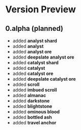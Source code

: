# Version Preview

## 0.alpha (planned)
- added <b>analyst shard</b>
- added <b>analyst</b>
- added <b>analyst ore</b>
- added <b>deepslate analyst ore</b>
- added <b>catalyst shard</b>
- added <b>catalyst</b>
- added <b>catalyst ore</b>
- added <b>deepslate catalyst ore</b>
- added <b>scroll</b>
- added <b>imbued scroll</b>
- added <b>almanac</b>
- added <b>darkstone</b>
- added <b>blightstone</b>
- added <b>ominous blood</b>
- added <b>bottled ash</b>
- added <b>travel anchor</b>
